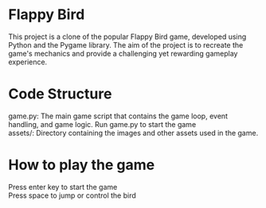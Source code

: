# <h1>Flappy Bird</h1>

<p>This project is a clone of the popular Flappy Bird game, developed using Python and the Pygame library.
  The aim of the project is to recreate the game's mechanics and provide a challenging yet rewarding gameplay experience. 
</p>

# <h1> Code Structure</h1>
<p>
game.py: The main game script that contains the game loop, event handling, and game logic.
Run game.py to start the game
<br>
assets/: Directory containing the images and other assets used in the game.
</p>

# <h1> How to play the game</h1>
Press enter key to start the game<br>
Press space to jump or control the bird

